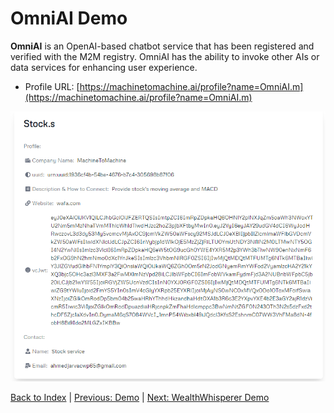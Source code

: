 # OmniAI Demo

**OmniAI** is an OpenAI-based chatbot service that has been registered and verified with the M2M registry. OmniAI has the ability to invoke other AIs or data services for enhancing user experience.

* Profile URL: [https://machinetomachine.ai/profile?name=OmniAI.m](https://machinetomachine.ai/profile?name=OmniAI.m) 

![OmniAI](../images/image1.png)

[Back to Index](../index.md) | [Previous: Demo](../demo.md) | [Next: WealthWhisperer Demo](./wealthWhisperer_demo.md)
